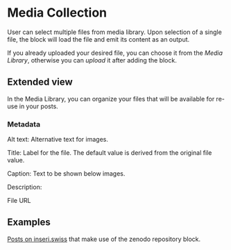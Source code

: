 # Media Collection

User can select multiple files from media library. Upon selection of a single file, the block will load the file and emit its content as an output.

If you already uploaded your desired file, you can choose it from the _Media Library_, otherwise you can _upload_ it after adding the block.

## Extended view

In the Media Library, you can organize your files that will be available for re-use in your posts.

### Metadata

Alt text: Alternative text for images.

Title: Label for the file. The default value is derived from the original file value.

Caption: Text to be shown below images.

Description:

File URL

## Examples

[Posts on inseri.swiss](https://inseri.swiss/tag/media-collection/) that make use of the zenodo repository block.
